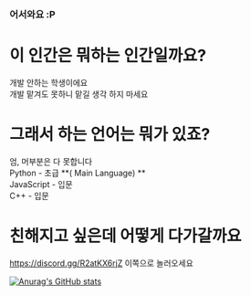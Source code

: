 ### 어서와요 :P
# 이 인간은 뭐하는 인간일까요?   
개발 안하는 학생이에요   
개발 맡겨도 못하니 맡길 생각 하지 마세요   
# 그래서 하는 언어는 뭐가 있죠?   
엄, 머부분은 다 못합니다   
Python - 초급 **( Main Language) **   
JavaScript - 입문   
C++ - 입문   
# 친해지고 싶은데 어떻게 다가갈까요   
https://discord.gg/R2atKX6rjZ 이쪽으로 놀러오세요   

[![Anurag's GitHub stats](https://github-readme-stats.vercel.app/api?username=LoveGom)](https://github.com/anuraghazra/github-readme-stats)

<!--
**LoveGom/LoveGom** is a ✨ _special_ ✨ repository because its `README.md` (this file) appears on your GitHub profile.

Here are some ideas to get you started:

- 🔭 I’m currently working on ...
- 🌱 I’m currently learning ...
- 👯 I’m looking to collaborate on ...
- 🤔 I’m looking for help with ...
- 💬 Ask me about ...
- 📫 How to reach me: ...
- 😄 Pronouns: ...
- ⚡ Fun fact: ...
-->
